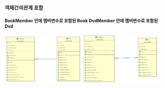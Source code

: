 ### 객체간의관계 포함


#### BookMember 안에 멤버변수로 포함된 Book   DvdMember  안에 멤버변수로 포함된 Dvd 

<img src='image.png' width='50%'/><img src='image-1.png' width='50%'/>
